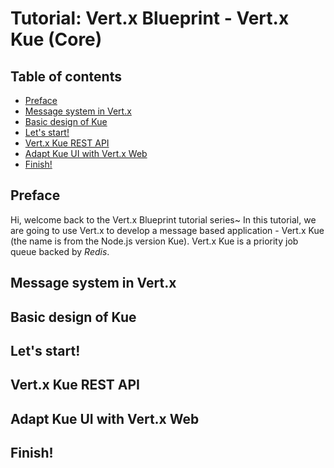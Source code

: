 # Tutorial: Vert.x Blueprint - Vert.x Kue (Core)

## Table of contents

- [Preface](#preface)
- [Message system in Vert.x](#message-system-in-vert-x)
- [Basic design of Kue](#basic-design-of-kue)
- [Let's start!](#let-s-start)
- [Vert.x Kue REST API](#vert-x-kue-rest-api)
- [Adapt Kue UI with Vert.x Web](#adapt-kue-ui-with-vert-x-web)
- [Finish!](#finish)

## Preface

Hi, welcome back to the Vert.x Blueprint tutorial series~ In this tutorial, we are going to use Vert.x
to develop a message based application - Vert.x Kue (the name is from the Node.js version Kue). 
Vert.x Kue is a priority job queue backed by *Redis*.

## Message system in Vert.x

## Basic design of Kue

## Let's start!

## Vert.x Kue REST API

## Adapt Kue UI with Vert.x Web

## Finish!
